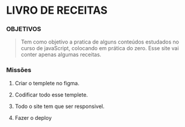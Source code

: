 # LIVRO DE RECEITAS

### OBJETIVOS
> Tem como objetivo a pratica de alguns conteúdos estudados no curso de javaScript, colocando em prática do zero. Esse site vai conter apenas algumas receitas.


### Missões

1. Criar o templete no figma.

2. Codificar todo esse templete.

3. Todo o site tem que ser responsivel.

4. Fazer o deploy
